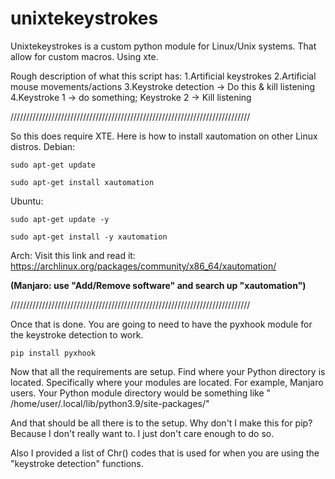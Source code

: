 # unixtekeystrokes
Unixtekeystrokes is a custom python module for Linux/Unix systems. That allow for custom macros. Using xte.

Rough description of what this script has:
1.Artificial keystrokes
2.Artificial mouse movements/actions
3.Keystroke detection -> Do this & kill listening
4.Keystroke 1 -> do something; Keystroke 2 -> Kill listening

////////////////////////////////////////////////////////////////////////////

So this does require XTE. Here is how to install xautomation on other Linux distros.
Debian: 
~~~~~~~~~~~~~~~~~~~~~~~~~~~~~~~~~~~~~~~~~~~~~~~~~~~~~~~~
sudo apt-get update
~~~~~~~~~~~~~~~~~~~~~~~~~~~~~~~~~~~~~~~~~~~~~~~~~~~~~~~~
~~~~~~~~~~~~~~~~~~~~~~~~~~~~~~~~~~~~~~~~~~~~~~~~~~~~~~~~
sudo apt-get install xautomation
~~~~~~~~~~~~~~~~~~~~~~~~~~~~~~~~~~~~~~~~~~~~~~~~~~~~~~~~

Ubuntu:
~~~~~~~~~~~~~~~~~~~~~~~~~~~~~~~~~~~~~~~~~~~~~~~~~~~~~~~~
sudo apt-get update -y
~~~~~~~~~~~~~~~~~~~~~~~~~~~~~~~~~~~~~~~~~~~~~~~~~~~~~~~~
~~~~~~~~~~~~~~~~~~~~~~~~~~~~~~~~~~~~~~~~~~~~~~~~~~~~~~~~
sudo apt-get install -y xautomation
~~~~~~~~~~~~~~~~~~~~~~~~~~~~~~~~~~~~~~~~~~~~~~~~~~~~~~~~

Arch: 
Visit this link and read it: https://archlinux.org/packages/community/x86_64/xautomation/

**(Manjaro: use "Add/Remove software" and search up "xautomation")**

////////////////////////////////////////////////////////////////////////////

Once that is done. You are going to need to have the pyxhook module for the keystroke detection to work.
~~~~~~~~~~~~~~~~~~~~~~~~~~~~~~~~~~~~~~~~~~~~~~~~~~~~~~~~
pip install pyxhook
~~~~~~~~~~~~~~~~~~~~~~~~~~~~~~~~~~~~~~~~~~~~~~~~~~~~~~~~

Now that all the requirements are setup. Find where your Python directory is located. Specifically where your modules are located.
For example, Manjaro users. Your Python module directory would be something like " /home/user/.local/lib/python3.9/site-packages/"

And that should be all there is to the setup.
Why don't I make this for pip? Because I don't really want to. I just don't care enough to do so.

Also I provided a list of Chr() codes that is used for when you are using the "keystroke detection" functions.
